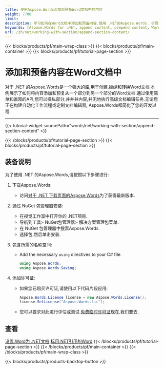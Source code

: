 ```yaml
---
title: 使用Aspose.Words添加和预备Word文档中的内容
weight: 7700
limit: 
description: 学习如何在Word文档中添加和预备内容,使用 .NET的Aspose.Words. 步骤指南,提供明确的代码示例.
keywords: [Aspose.Words for .NET, append content, prepend content, Word document sections, manipulate sections, .NET Word library]
url: /zh/net/working-with-section/append-section-content/
---
```

{{< blocks/products/pf/main-wrap-class >}}
{{< blocks/products/pf/main-container >}}
{{< blocks/products/pf/tutorial-page-section >}}

# 添加和预备内容在Word文档中

对于 .NET 的Aspose.Words是一个强大的库,用于创建,操纵和转换Word文档.本例展示了如何将内容添加和预复从一个部分到另一个部分的Word文档.通过使用简单和直观的API,您可以操纵部分,并并并内容,并无地执行高级文档编辑任务.无论您正在构建自动化工作流程或定制文档编辑器, Aspose.Words都简化了您的开发过程.  

---
{{< tutorial-widget sourcePath="words/net/working-with-section/append-section-content" >}}

{{< /blocks/products/pf/tutorial-page-section >}}
{{< blocks/products/pf/tutorial-page-section >}}
## 装备说明  

为了使用 .NET 的Aspose.Words,请按照以下步骤进行:  

1. 下载Aspose.Words:  
   * 访问[对于 .NET 下载页面的Aspose.Words](https://releases.aspose.com/words/net/)为了获得最新版本.  

2. 通过 NuGet 包管理器安装:  
   * 在视觉工作室中打开你的 .NET项目.  
   * 导航到工具> NuGet包管理器> 解决方案管理包菜单.  
   * 在 NuGet 包管理器中搜索Aspose.Words.  
   * 选择包,然后单击安装.  

3. 包含所需的名称空间:  
   - Add the necessary `using` directives to your C# file:  
     ```csharp  
     using Aspose.Words;  
     using Aspose.Words.Saving;  
     ```  

4. 添加许可证:  
   * 如果您已购买许可证,请使用以下代码片段应用:  
     ```csharp  
     Aspose.Words.License license = new Aspose.Words.License();  
     license.SetLicense("Aspose.Words.lic");  
     ```  
   * 您可以要求对此进行评估或测试.[免费临时许可证](https://purchase.aspose.com/temporary-license/)现在,我们要去.  


## 查看
[设置.Word为 .NET文档](https://docs.aspose.com/words/net/)
[标用.NET引用的Word](https://reference.aspose.com/words/net/)
{{< /blocks/products/pf/tutorial-page-section >}}
{{< /blocks/products/pf/main-container >}}
{{< /blocks/products/pf/main-wrap-class >}}

{{< blocks/products/products-backtop-button >}}
